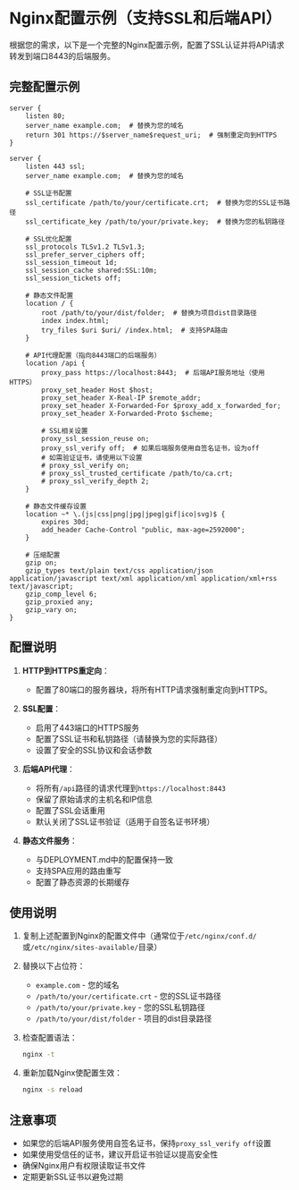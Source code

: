 # Nginx配置示例（支持SSL和后端API）

根据您的需求，以下是一个完整的Nginx配置示例，配置了SSL认证并将API请求转发到端口8443的后端服务。

## 完整配置示例

```nginx
server {
    listen 80;
    server_name example.com;  # 替换为您的域名
    return 301 https://$server_name$request_uri;  # 强制重定向到HTTPS
}

server {
    listen 443 ssl;
    server_name example.com;  # 替换为您的域名
    
    # SSL证书配置
    ssl_certificate /path/to/your/certificate.crt;  # 替换为您的SSL证书路径
    ssl_certificate_key /path/to/your/private.key;  # 替换为您的私钥路径
    
    # SSL优化配置
    ssl_protocols TLSv1.2 TLSv1.3;
    ssl_prefer_server_ciphers off;
    ssl_session_timeout 1d;
    ssl_session_cache shared:SSL:10m;
    ssl_session_tickets off;
    
    # 静态文件配置
    location / {
        root /path/to/your/dist/folder;  # 替换为项目dist目录路径
        index index.html;
        try_files $uri $uri/ /index.html;  # 支持SPA路由
    }
    
    # API代理配置（指向8443端口的后端服务）
    location /api {
        proxy_pass https://localhost:8443;  # 后端API服务地址（使用HTTPS）
        proxy_set_header Host $host;
        proxy_set_header X-Real-IP $remote_addr;
        proxy_set_header X-Forwarded-For $proxy_add_x_forwarded_for;
        proxy_set_header X-Forwarded-Proto $scheme;
        
        # SSL相关设置
        proxy_ssl_session_reuse on;
        proxy_ssl_verify off;  # 如果后端服务使用自签名证书，设为off
        # 如需验证证书，请使用以下设置
        # proxy_ssl_verify on;
        # proxy_ssl_trusted_certificate /path/to/ca.crt;
        # proxy_ssl_verify_depth 2;
    }
    
    # 静态文件缓存设置
    location ~* \.(js|css|png|jpg|jpeg|gif|ico|svg)$ {
        expires 30d;
        add_header Cache-Control "public, max-age=2592000";
    }
    
    # 压缩配置
    gzip on;
    gzip_types text/plain text/css application/json application/javascript text/xml application/xml application/xml+rss text/javascript;
    gzip_comp_level 6;
    gzip_proxied any;
    gzip_vary on;
}
```

## 配置说明

1. **HTTP到HTTPS重定向**：
   - 配置了80端口的服务器块，将所有HTTP请求强制重定向到HTTPS。

2. **SSL配置**：
   - 启用了443端口的HTTPS服务
   - 配置了SSL证书和私钥路径（请替换为您的实际路径）
   - 设置了安全的SSL协议和会话参数

3. **后端API代理**：
   - 将所有`/api`路径的请求代理到`https://localhost:8443`
   - 保留了原始请求的主机名和IP信息
   - 配置了SSL会话重用
   - 默认关闭了SSL证书验证（适用于自签名证书环境）

4. **静态文件服务**：
   - 与DEPLOYMENT.md中的配置保持一致
   - 支持SPA应用的路由重写
   - 配置了静态资源的长期缓存

## 使用说明

1. 复制上述配置到Nginx的配置文件中（通常位于`/etc/nginx/conf.d/`或`/etc/nginx/sites-available/`目录）

2. 替换以下占位符：
   - `example.com` - 您的域名
   - `/path/to/your/certificate.crt` - 您的SSL证书路径
   - `/path/to/your/private.key` - 您的SSL私钥路径
   - `/path/to/your/dist/folder` - 项目的dist目录路径

3. 检查配置语法：
   ```bash
   nginx -t
   ```

4. 重新加载Nginx使配置生效：
   ```bash
   nginx -s reload
   ```

## 注意事项

- 如果您的后端API服务使用自签名证书，保持`proxy_ssl_verify off`设置
- 如果使用受信任的证书，建议开启证书验证以提高安全性
- 确保Nginx用户有权限读取证书文件
- 定期更新SSL证书以避免过期